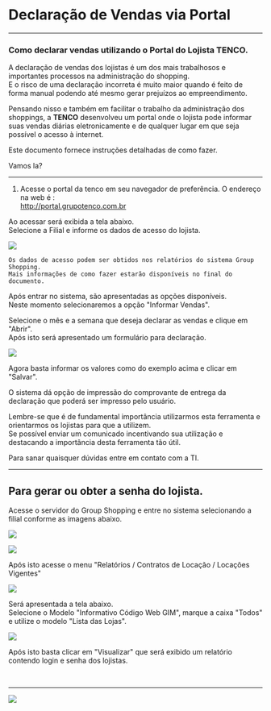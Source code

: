 # Declaração de Vendas via Portal

---

### **Como declarar vendas utilizando o Portal do Lojista TENCO.** <br>

A declaração de vendas dos lojistas é um dos mais trabalhosos e importantes processos na administração do shopping. <br>E o risco de uma declaração incorreta é muito maior quando é feito de forma manual podendo até mesmo gerar prejuízos ao empreendimento.

Pensando nisso e também em facilitar o trabalho da administração dos shoppings, a **TENCO** desenvolveu um portal onde o lojista pode informar suas vendas diárias eletronicamente e de qualquer lugar em que seja possível o acesso à internet.

Este documento fornece instruções detalhadas de como fazer.

Vamos la?

---

1. Acesse o portal da tenco em seu navegador de preferência. O endereço na web é :<br>
   http://portal.grupotenco.com.br

Ao acessar será exibida a tela abaixo.<br>
Selecione a Filial e informe os dados de acesso do lojista.<br>

<img src='../../../assets/blog/media/Portal.PNG'></img>

```
Os dados de acesso podem ser obtidos nos relatórios do sistema Group Shopping.
Mais informações de como fazer estarão disponíveis no final do documento.

```

Após entrar no sistema, são apresentadas as opções disponíveis. <br> Neste momento selecionaremos a opção "Informar Vendas".<br>

Selecione o mês e a semana que deseja declarar as vendas e clique em "Abrir".<br>
Após isto será apresentado um formulário para declaração.<br>

<img src='../../../assets/blog/media/Portal05.PNG'></img>

Agora basta informar os valores como do exemplo acima e clicar em "Salvar".<br>

O sistema dá opção de impressão do comprovante de entrega da declaração que poderá ser impresso pelo usuário.<br>

Lembre-se que é de fundamental importância utilizarmos esta ferramenta e orientarmos os lojistas para que a utilizem. <br>Se possível enviar um comunicado incentivando sua utilização e destacando a importância desta ferramenta tão útil.

Para sanar quaisquer dúvidas entre em contato com a TI.

---

## Para gerar ou obter a senha do lojista.

Acesse o servidor do Group Shopping e entre no sistema selecionando a filial conforme as imagens abaixo.<br>

<img src='../../../assets/blog/media/selecioneempresa.PNG'></img>

<img src='../../../assets/blog/media/SelecioneFilial.PNG'></img>

Após isto acesse o menu "Relatórios / Contratos de Locação / Locações Vigentes"<br>

<img src='../../../assets/blog/media/LocacoesVigentes.PNG'></img>

Será apresentada a tela abaixo. <br>Selecione o Modelo "Informativo Código Web GIM", marque a caixa "Todos" e utilize o modelo "Lista das Lojas". <br>

<img src='../../../assets/blog/media/RelatorioSenhas.PNG'></img>

Após isto basta clicar em "Visualizar" que será exibido um relatório contendo login e senha dos lojistas.

<br>

---

<img src='../../../assets/blog/media/logoTencopq.jpg'></img>
